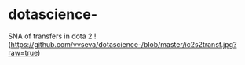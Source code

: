 # dotascience-
SNA of transfers in dota 2
!(https://github.com/vvseva/dotascience-/blob/master/ic2s2transf.jpg?raw=true)
